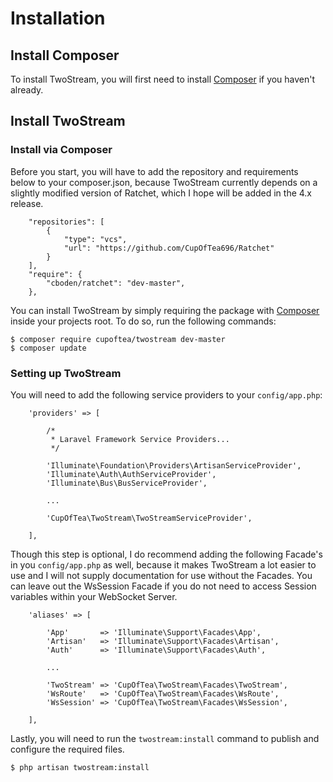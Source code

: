 # Installation

## Install Composer

To install TwoStream, you will first need to install [Composer][composer] if you haven't already.

## Install TwoStream

### Install via Composer

Before you start, you will have to add the repository and requirements below to your composer.json, because TwoStream currently depends on a slightly modified version of Ratchet, which I hope will be added in the 4.x release.

```
    "repositories": [
        {
            "type": "vcs",
            "url": "https://github.com/CupOfTea696/Ratchet"
        }
    ],
    "require": {
        "cboden/ratchet": "dev-master",
    },
```

You can install TwoStream by simply requiring the package with [Composer][composer] inside your projects root. To do so, run the following commands:

```
$ composer require cupoftea/twostream dev-master
$ composer update
```

### Setting up TwoStream

You will need to add the following service providers to your `config/app.php`:

```
	'providers' => [

		/*
		 * Laravel Framework Service Providers...
		 */
        
		'Illuminate\Foundation\Providers\ArtisanServiceProvider',
		'Illuminate\Auth\AuthServiceProvider',
		'Illuminate\Bus\BusServiceProvider',
  		
  		...
  		
        'CupOfTea\TwoStream\TwoStreamServiceProvider',

	],
```
Though this step is optional, I do recommend adding the following Facade's in you `config/app.php` as well, because it makes TwoStream a lot easier to use and I will not supply documentation for use without the Facades. You can leave out the WsSession Facade if you do not need to access Session variables within your WebSocket Server.

```
    'aliases' => [

		'App'       => 'Illuminate\Support\Facades\App',
		'Artisan'   => 'Illuminate\Support\Facades\Artisan',
		'Auth'      => 'Illuminate\Support\Facades\Auth',
		
		...
		
        'TwoStream' => 'CupOfTea\TwoStream\Facades\TwoStream',
        'WsRoute'   => 'CupOfTea\TwoStream\Facades\WsRoute',
        'WsSession' => 'CupOfTea\TwoStream\Facades\WsSession',

	],
```

Lastly, you will need to run the `twostream:install` command to publish and configure the required files.

```
$ php artisan twostream:install
```


[composer]: https://getcomposer.org/doc/00-intro.md

